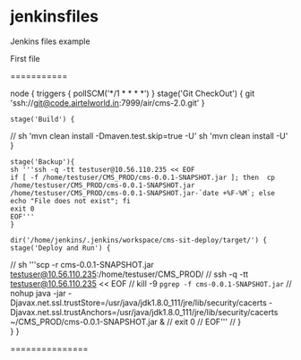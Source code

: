# jenkinsfiles
Jenkins files example


First file 

===========

node 
    {
    triggers 
        { 
        pollSCM('*/1 * * * *')
        }
    stage('Git CheckOut') {
    git 'ssh://git@code.airtelworld.in:7999/air/cms-2.0.git'
    }
    
    stage('Build') {
//    sh 'mvn clean install -Dmaven.test.skip=true -U'
    sh 'mvn clean install -U'
    }

    
    stage('Backup'){
    sh '''ssh -q -tt testuser@10.56.110.235 << EOF 
    if [ -f /home/testuser/CMS_PROD/cms-0.0.1-SNAPSHOT.jar ]; then  cp /home/testuser/CMS_PROD/cms-0.0.1-SNAPSHOT.jar /home/testuser/CMS_PROD/cms-0.0.1-SNAPSHOT.jar-`date +%F-%M`; else echo "File does not exist"; fi
    exit 0
    EOF'''
    }

    dir('/home/jenkins/.jenkins/workspace/cms-sit-deploy/target/') {
    stage('Deploy and Run') {
//    sh '''scp -r cms-0.0.1-SNAPSHOT.jar testuser@10.56.110.235:/home/testuser/CMS_PROD/
//    ssh -q -tt testuser@10.56.110.235 << EOF
//    kill -9 `pgrep -f cms-0.0.1-SNAPSHOT.jar`
//    nohup java -jar -Djavax.net.ssl.trustStore=/usr/java/jdk1.8.0_111/jre/lib/security/cacerts -Djavax.net.ssl.trustAnchors=/usr/java/jdk1.8.0_111/jre/lib/security/cacerts ~/CMS_PROD/cms-0.0.1-SNAPSHOT.jar &
//    exit 0
//    EOF'''
//    }   
    }
    }
    
   ===============
